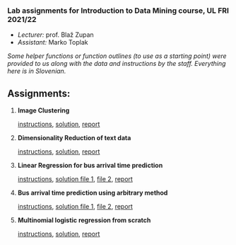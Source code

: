 ### Lab assignments for **Introduction to Data Mining** course, UL FRI 2021/22
- *Lecturer:* prof. Blaž Zupan
- *Assistant:* Marko Toplak

*Some helper functions or function outlines (to use as a starting point) were provided to us along with the data and instructions by the staff. Everything here is in Slovenian.*

## Assignments:

1. **Image Clustering**

	[instructions](<assignment 1/instructions.md>),
	[solution](<assignment 1/naloga 1.py>),
	[report](<assignment 1/Poročilo naloge 1.pdf>)

2. **Dimensionality Reduction of text data**

	[instructions](<assignment 2/instructions.md>),
	[solution](<assignment 2/naloga2.py>),
	[report](<assignment 2/Poročilo naloge 2.pdf>)

3. **Linear Regression for bus arrival time prediction**

	[instructions](<assignment 3/instructions.md>),
	[solution file 1](<assignment 3/predtekmovanje.py>), [file 2](<assignment 3/tekmovanje.py>),
	[report](<assignment 3/Poročilo 3.pdf>)

4. **Bus arrival time prediction using arbitrary method**

	[instructions](<assignment 4/instructions.md>),
	[solution file 1](<assignment 4/predtekmovanje.py>), [file 2](<assignment 4/tekmovanje.py>),
	[report](<assignment 4/naloga 4.pdf>)

5. **Multinomial logistic regression from scratch**

	[instructions](<assignment 5/instructions.md>),
	[solution](<assignment 5/hw5.py>),
	[report](<assignment 5/naloga 5.pdf>)